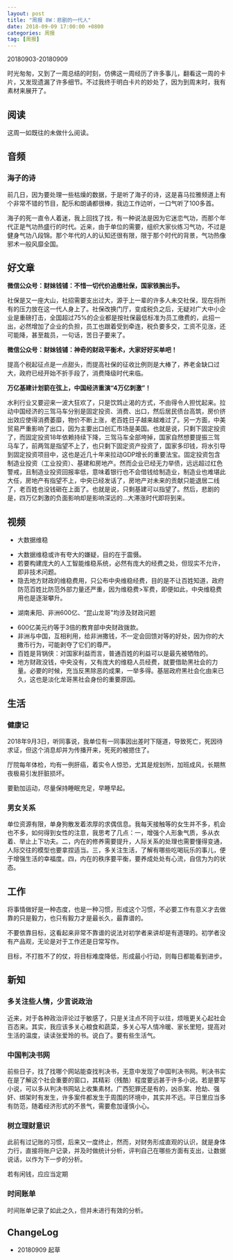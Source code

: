 ```yaml
---
layout: post
title: "周报 8W：悲剧的一代人"
date: 2018-09-09 17:00:00 +0800 
categories: 周报
tag: [周报]
---   
```


20180903-20180909

时光匆匆，又到了一周总结的时刻，仿佛这一周经历了许多事儿，翻看这一周的卡片，又发现遗漏了许多细节。不过我终于明白卡片的妙处了，因为到周末时，我有素材来展开了。

## 阅读

这周一如既往的未做什么阅读。

## 音频

### 海子的诗

前几日，因为要处理一些枯燥的数据，于是听了海子的诗，这是喜马拉雅频道上有个非常不错的节目，配乐和朗诵都很棒，我边工作边听，一口气听了100多首。

海子的死一直令人着迷，我上回找了找，有一种说法是因为它迷恋气功，而那个年代正是气功热盛行的时代。近来，由于单位的需要，组织大家伙练习气功，不过是健身气功八段锦。那个年代的人的认知还很有限，限于那个时代的背景，气功热像邪术一般风靡全国。

## 好文章

**微信公众号：财妹钱铺：不惜一切代价追缴社保，国家铁腕出手。**

社保是又一座大山，社招需要支出过大，源于上一辈的许多人未交社保，现在将所有的压力放在这一代人身上了。社保改换门厅，变成税负之后，无疑对广大中小企业是重磅打击，全国超过75%的企业都是按社保最低标准为员工缴费的，此招一出，必然增加了企业的负担，员工也跟着受到牵连，税负要多交，工资不见涨，还可能降，甚至裁员，一句话，苦日子要来了。

**微信公众号：财妹钱铺：神奇的财政平衡术，大家好好买单吧！**

提高个税起征点是一点甜头，而提高社保的征收比例则是大棒了，养老金缺口过大，政府已经开始不折手段了，消费降级时代来临。

**万亿基建计划箭在弦上，中国经济重演“4万亿刺激”！**

水利行业又要迎来一波大狂欢了，只是饮鸩止渴的方式，不由得令人担忧起来。拉动中国经济的三驾马车分别是固定投资、消费、出口，然后居民债台高筑，房价挤出效应使得消费萎靡，物价不断上涨，老百姓日子越来越难过了。另一方面，中美贸易严重影响了出口，因为主要出口创汇市场是美国。也就是说，只剩下固定投资了，而固定投资18年依赖持续下降，三驾马车全部垮掉，国家自然想要提振三驾马车了，前两驾是指望不上了，也只剩下固定资产投资了，国家多印钱，将水引导到固定投资项目中，这也是近几十年来拉动GDP增长的重要法宝。固定投资包含制造业投资（工业投资）、基建和房地产。然而企业已经无力举债，远远超过红色警戒，且制造业投资回报率低，意味着银行也不会借钱给制造业，制造业也难堪此大任，房地产有指望不上，中央已经发话了，房地产对未来的贡献只能退居二线了，老百姓也没钱砸在上面了。也就是说，只剩基建可以指望了。然后，悲剧的是，四万亿刺激的负面影响却是影响深远的...大滞涨时代即将到来。

## 视频
- 大数据维稳
+ 大数据维稳或许有夸大的嫌疑，目的在于震慑。
+ 若要构建庞大的人工智能维稳系统，必然有庞大的经费之处，但现实不允许，即非技术问题。
+ 隐去地方财政的维稳费用，只公布中央维稳经费，目的是不让百姓知道，政府防范百姓比防范外部力量还严重，因为维稳费>军费，即便如此，中央维稳费用也是逐渐攀升。
- 湖南耒阳、非洲600亿、“昆山龙哥”均涉及财政问题
+ 600亿美元约等于3倍的教育部中央财政拨款。
+ 非洲与中国，互相利用，给非洲撒钱，不一定会回馈对等的好处，因为你的大撒币行为，可能剥夺了它们的尊严。
+ 百姓是背锅侠：对国家利益而言，普通百姓的利益可以是最先被牺牲的。
+ 地方财政没钱，中央没有，又有庞大的维稳人员经费，就要借助黑社会的力量。必要的时候，充当反黑除恶的成果，一举多得。基层政府黑社会化由来已久，这也是淡化龙哥黑社会身份的重要原因。

## 生活
### 健康记

2018年9月3日，听同事说，我单位有一同事因出差时下隧道，导致死亡，死因待求证，但这个消息却并为传播开来，死死的被摁住了。

厅院每年体检，均有一例肝癌，着实令人惊恐，尤其是规划所，加班成风，长期熬夜极易引发肝脏损坏。

要勤加运动，尽量保持睡眠充足，早睡早起。

### 男女关系

单位资源有限，单身狗散发着浓厚的求偶信息。我每天接触等的女生并不多，机会也不多，如何得到女性的注意，我思考了几点：一，增强个人形象气质，多从衣着、举止上下功夫。二，内在的修养需要提升，人际关系的处理也需要懂得变通，人际交往的模型也要拿捏适当。三，多关注生活，了解有哪些吃喝玩乐的事儿，便于增强生活的幸福度。四，内在的秩序要平衡，要养成处处有心流，自信为为的状态。

## 工作

将事情做好是一种态度，也是一种习惯，形成这个习惯，不必要工作有意义才去做靠的只是毅力，也只有毅力才是最长久，最靠谱的。

不要依靠目标，这看起来非常不靠谱的说法对初学者来讲却是有道理的。初学者没有产品观，无论是对于工作还是日常写作。

目标，不打胜不了的仗，将目标难度降低，形成最小行动，则每日都能看到进步。


## 新知

### 多关注些人情，少言说政治

近来，对于各种政治评论过于敏感了，只是关注点不同于以往，烦哦更关心起社会百态来。其实，我应该多关心粮食和蔬菜，多关心写人情冷暖、家长里短，提高对生活的温度，读读张爱玲的书。说白了。要有些生活气。

### 中国判决书网

前些日子，找了找哪个网站能查找判决书，无意中发现了中国判决书网。判决书实在是了解这个社会重要的窗口，其精彩（残酷）程度要远甚于许多小说。若是要写小说，可以多从判决书网站上收集素材。广西犯罪还是有的，凶杀案、抢劫、强奸、绑架时有发生，许多案件都发生于周围的环境中，其实并不远。平日里应当多有防范，随着经济形式的不景气，需要愈加谨慎小心。

### 树立理财意识

此前有过记账的习惯，后来又一度终止，然而，对财务形成直观的认识，就是身体力行，直接将账户记录，并及时做统计分析，评判自己在哪些方面有支出，让数据说话，以作为下一步的分析。

若有闲钱，应应当定期

### 时间账单

时间账单记录了如此之久，但并未进行有效的分析。

## ChangeLog

- 20180909 起草